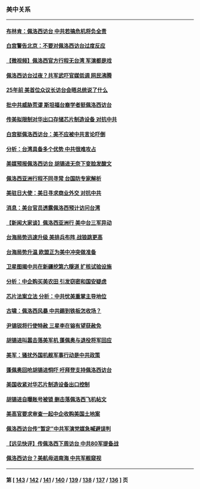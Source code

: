 ### 美中关系
---
#### [布林肯：佩洛西访台 中共若搞危机将负全责](../../pages/nf1412576/n13793506.md) 
#### [白宫警告北京：不要对佩洛西访台过度反应](../../pages/nf1412576/n13793433.md) 
#### [【微视频】佩洛西官方行程无台湾 军演都是戏](../../pages/nf1412576/n13793360.md) 
#### [佩洛西访台过夜？共军武吓官媒低调 网民沸腾](../../pages/nf1412576/n13793231.md) 
#### [25年前 美首位众议长访台会晤总统说了什么](../../pages/nf1412576/n13793402.md) 
#### [批中共威胁荒谬 斯坦福台裔学者挺佩洛西访台](../../pages/nf1412576/n13793409.md) 
#### [传美拟限制对华出口存储芯片制造设备 对抗中共](../../pages/nf1412576/n13793310.md) 
#### [白宫挺佩洛西访台：美不应被中共言论吓倒](../../pages/nf1412576/n13793411.md) 
#### [分析：台湾具备多个优势 中共很难攻占](../../pages/nf1412576/n13793410.md) 
#### [美媒预报佩洛西访台 胡锡进无奈下变脸发酸文](../../pages/nf1412576/n13793398.md) 
#### [佩洛西亚洲行程不同寻常 台国防专家解析](../../pages/nf1412576/n13793233.md) 
#### [美驻日大使：美日寻求商业外交 对抗中共](../../pages/nf1412576/n13793212.md) 
#### [消息：美台官员透露佩洛西预计访问台湾](../../pages/nf1412576/n13793326.md) 
#### [【新闻大家谈】佩洛西亚洲行 美中台三军异动](../../pages/nf1412576/n13793235.md) 
#### [台海局势迅速升级 美排兵布阵 战狼跳更高](../../pages/nf1412576/n13793269.md) 
#### [台海局势升温 欧盟正为美中冲突做准备](../../pages/nf1412576/n13793101.md) 
#### [卫星图揭中共在新疆挖第六隧道 扩核试验设施](../../pages/nf1412576/n13792851.md) 
#### [分析：中企购买美农田 引发窃密和国安疑虑](../../pages/nf1412576/n13792341.md) 
#### [芯片法案立法 分析：中共忧美重掌主导地位](../../pages/nf1412576/n13792556.md) 
#### [古啸：佩洛西风暴 中共踢到铁板怎收场？](../../pages/nf1412576/n13792475.md) 
#### [尹锡锐将行使特赦 三星李在镕有望获赦免](../../pages/nf1412576/n13792526.md) 
#### [胡锡进叫嚣击落美军机 蓬佩奥与退役将军回应](../../pages/nf1412576/n13792323.md) 
#### [美军：骚扰外国机舰军事行动是中共政策](../../pages/nf1412576/n13791118.md) 
#### [蓬佩奥回呛胡锡进恫吓 吁拜登支持佩洛西访台](../../pages/nf1412576/n13792406.md) 
#### [美国收紧对华芯片制造设备出口控制](../../pages/nf1412576/n13792386.md) 
#### [胡锡进自曝账号被锁 删击落佩洛西飞机帖文](../../pages/nf1412576/n13792300.md) 
#### [美高官要求审查一起中企收购美国土地案](../../pages/nf1412576/n13792327.md) 
#### [佩洛西访台传“暂定”中共军演党媒急喊避误判](../../pages/nf1412576/n13792167.md) 
#### [【远见快评】传佩洛西下周访台 中共80军提备战](../../pages/nf1412576/n13791956.md) 
#### [佩洛西访台？美航母进南海 中共军舰窥视](../../pages/nf1412576/n13791879.md) 

---
#### 第 [ [143](./143.md) / [142](./142.md) / [141](./141.md) / [140](./140.md) / [139](./139.md) / [138](./138.md) / [137](./137.md) / [136](./136.md) ] 页
